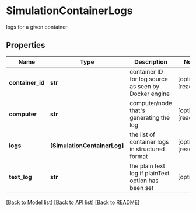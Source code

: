 # SimulationContainerLogs

logs for a given container

## Properties
Name | Type | Description | Notes
------------ | ------------- | ------------- | -------------
**container_id** | **str** | container ID for log source as seen by Docker engine | [optional] [readonly] 
**computer** | **str** | computer/node that&#39;s generating the log | [optional] [readonly] 
**logs** | [**[SimulationContainerLog]**](SimulationContainerLog.md) | the list of container logs in structured format | [optional] [readonly] 
**text_log** | **str** | the plain text log if plainText option has been set | [optional] 

[[Back to Model list]](../README.md#documentation-for-models) [[Back to API list]](../README.md#documentation-for-api-endpoints) [[Back to README]](../README.md)


